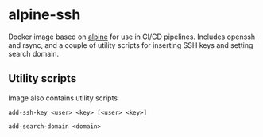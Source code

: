 # alpine-ssh

Docker image based on [alpine](https://hub.docker.com/_/alpine/) for use in CI/CD pipelines.
Includes openssh and rsync, and a couple of utility scripts for inserting SSH keys and setting search domain.

## Utility scripts

Image also contains utility scripts

`add-ssh-key <user> <key> [<user> <key>]`

`add-search-domain <domain>`
